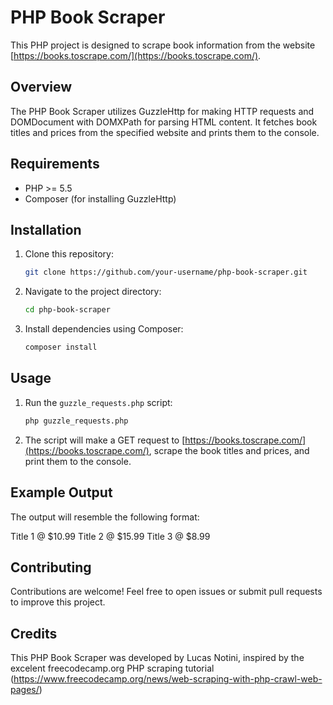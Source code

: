 # PHP Book Scraper

This PHP project is designed to scrape book information from the website [https://books.toscrape.com/](https://books.toscrape.com/).

## Overview

The PHP Book Scraper utilizes GuzzleHttp for making HTTP requests and DOMDocument with DOMXPath for parsing HTML content. It fetches book titles and prices from the specified website and prints them to the console.

## Requirements

- PHP >= 5.5
- Composer (for installing GuzzleHttp)

## Installation

1. Clone this repository:

    ```bash
    git clone https://github.com/your-username/php-book-scraper.git
    ```

2. Navigate to the project directory:

    ```bash
    cd php-book-scraper
    ```

3. Install dependencies using Composer:

    ```bash
    composer install
    ```

## Usage

1. Run the `guzzle_requests.php` script:

    ```bash
    php guzzle_requests.php
    ```

2. The script will make a GET request to [https://books.toscrape.com/](https://books.toscrape.com/), scrape the book titles and prices, and print them to the console.

## Example Output

The output will resemble the following format:

Title 1 @ $10.99
Title 2 @ $15.99
Title 3 @ $8.99

## Contributing

Contributions are welcome! Feel free to open issues or submit pull requests to improve this project.

## Credits

This PHP Book Scraper was developed by Lucas Notini, inspired by the excelent freecodecamp.org PHP scraping tutorial (https://www.freecodecamp.org/news/web-scraping-with-php-crawl-web-pages/)
